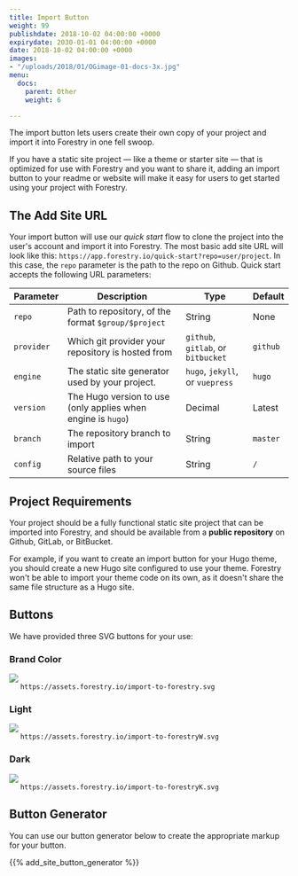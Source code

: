 ```yaml
---
title: Import Button
weight: 99
publishdate: 2018-10-02 04:00:00 +0000
expirydate: 2030-01-01 04:00:00 +0000
date: 2018-10-02 04:00:00 +0000
images:
- "/uploads/2018/01/OGimage-01-docs-3x.jpg"
menu:
  docs:
    parent: Other
    weight: 6

---
```

The import button lets users create their own copy of your project and import it into Forestry in one fell swoop.

If you have a static site project &mdash; like a theme or starter site &mdash; that is optimized for use with Forestry and you want to share it, adding an import button to your readme or website will make it easy for users to get started using your project with Forestry.

## The Add Site URL

Your import button will use our *quick start* flow to clone the project into the user's account and import it into Forestry. The most basic add site URL will look like this: `https://app.forestry.io/quick-start?repo=user/project`. In this case, the `repo` parameter is the path to the repo on Github. Quick start accepts the following URL parameters:

| Parameter | Description | Type | Default |
| --- | --- | --- | --- |
| `repo` | Path to repository, of the format `$group/$project` | String | None |
| `provider` | Which git provider your repository is hosted from | `github`, `gitlab`, or `bitbucket` | `github` |
| `engine` | The static site generator used by your project. | `hugo`, `jekyll`, or `vuepress` | `hugo` |
| `version` | The Hugo version to use (only applies when engine is `hugo`) | Decimal | Latest |
| `branch` | The repository branch to import | String | `master` |
| `config` | Relative path to your source files | String | `/` |

## Project Requirements

Your project should be a fully functional static site project that can be imported into Forestry, and should be available from a **public repository** on Github, GitLab, or BitBucket.

For example, if you want to create an import button for your Hugo theme, you should create a new Hugo site configured to use your theme. Forestry won't be able to import your theme code on its own, as it doesn't share the same file structure as a Hugo site.

## Buttons

We have provided three SVG buttons for your use:

### Brand Color

<div class="vert-level">
  <img style="min-height: 2em;" class="no-lightbox" src="https://assets.forestry.io/import-to-forestry.svg" /> 
  <code>https://assets.forestry.io/import-to-forestry.svg</code>
</div>

### Light
<div class="vert-level">
  <img style="min-height: 2em;" class="no-lightbox" src="https://assets.forestry.io/import-to-forestryW.svg" /> <code>https://assets.forestry.io/import-to-forestryW.svg</code>
</div>

### Dark
<div class="vert-level">
  <img style="min-height: 2em;" class="no-lightbox" src="https://assets.forestry.io/import-to-forestryK.svg" /> <code>https://assets.forestry.io/import-to-forestryK.svg</code>
</div>

## Button Generator

You can use our button generator below to create the appropriate markup for your button.

{{% add_site_button_generator %}}